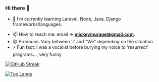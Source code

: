 ### Hi there 👋

<!-- - 🔭 I’m currently working on  -->
- 🌱 I’m currently learning Laravel, Node, Java, Django frameworks/languages.
<!-- - 👯 I’m looking to collaborate on ... -->
<!-- - 🤔 I’m looking for help with ... -->
<!-- - 💬 Ask me about ... -->
- 📫 How to reach me: email -> <strong>mickeymurage@gmail.com</strong>.
- 😄 Pronouns: Vary between 'I' and "We" depending on the situation.
- ⚡ Fun fact: I was a vocalist before burying my voice to 'resurrect' programs..., very funny

[![GitHub Streak](https://streak-stats.demolab.com/?user=Michael-Murage&theme=dark)](https://git.io/streak-stats)

<!-- [![Anurag's GitHub stats](https://github-readme-stats.vercel.app/api?username=Michael-Murage&show_icons=true&theme=transparent&count_private=true)](https://github.com/anuraghazra/github-readme-stats) -->

[![Top Langs](https://github-readme-stats.vercel.app/api/top-langs/?username=Michael-Murage&show_icons=true&theme=transparent&count_private=true&langs_count=9&layout=compact)](https://github.com/anuraghazra/github-readme-stats)